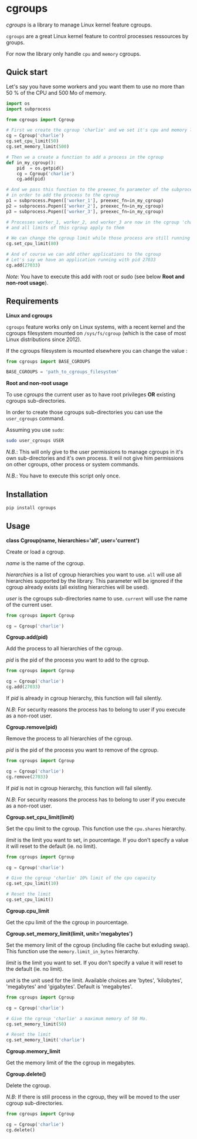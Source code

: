 # cgroups

*cgroups* is a library to manage Linux kernel feature cgroups.

`cgroups` are a great Linux kernel feature to control processes ressources by groups.

For now the library only handle `cpu` and `memory` cgroups.


## Quick start

Let's say you have some workers and you want them to use no more than 50 % of the CPU and 500 Mo of memory.

```python
import os
import subprocess

from cgroups import Cgroup

# First we create the cgroup 'charlie' and we set it's cpu and memory limits
cg = Cgroup('charlie')
cg.set_cpu_limit(50)
cg.set_memory_limit(500)

# Then we a create a function to add a process in the cgroup
def in_my_cgroup():
	pid  = os.getpid()
	cg = Cgroup('charlie')
	cg.add(pid)

# And we pass this function to the preexec_fn parameter of the subprocess call
# in order to add the process to the cgroup
p1 = subprocess.Popen(['worker_1'], preexec_fn=in_my_cgroup)
p2 = subprocess.Popen(['worker_2'], preexec_fn=in_my_cgroup)
p3 = subprocess.Popen(['worker_3'], preexec_fn=in_my_cgroup)

# Processes worker_1, worker_2, and worker_3 are now in the cgroup 'charlie'
# and all limits of this cgroup apply to them

# We can change the cgroup limit while those process are still running
cg.set_cpu_limit(80)

# And of course we can add other applications to the cgroup
# Let's say we have an application running with pid 27033
cg.add(27033)
```

*Note*: You have to execute this add with root or sudo (see below **Root and non-root usage**).


## Requirements

**Linux and cgroups**

`cgroups` feature works only on Linux systems, with a recent kernel and the cgroups filesystem mounted on `/sys/fs/cgroup` (which is the case of most Linux distributions since 2012).

If the cgroups filesystem is mounted elsewhere you can change the value :

```python
from cgroups import BASE_CGROUPS

BASE_CGROUPS = 'path_to_cgroups_filesystem'
```

**Root and non-root usage**

To use *cgroups* the current user as to have root privileges **OR** existing cgroups sub-directories.

In order to create those cgroups sub-directories you can use the `user_cgroups` command.

Assuming you use `sudo`:

```bash
sudo user_cgroups USER
```

*N.B.*: This will only give to the user permissions to manage cgroups in it's own sub-directories and it's own process. It wiil not give him permissions on other cgroups, other process or system commands.

*N.B.*: You have to execute this script only once.


## Installation

```bash
pip install cgroups
```


## Usage

**class Cgroup(name, hierarchies='all', user='current')**

Create or load a cgroup.

*name* is the name of the cgroup.

*hierarchies* is a list of cgroup hierarchies you want to use. `all` will use all hierarchies supported by the library.
This parameter will be ignored if the cgroup already exists (all existing hierarchies will be used).

*user* is the cgroups sub-directories name to use. `current` will use the name of the current user.

```python
from cgroups import Cgroup

cg = Cgroup('charlie')
```


**Cgroup.add(pid)**

Add the process to all hierarchies of the cgroup.

*pid* is the pid of the process you want to add to the cgroup.

```python
from cgroups import Cgroup

cg = Cgroup('charlie')
cg.add(27033)
```

If *pid* is already in cgroup hierarchy, this function will fail silently.

*N.B*: For security reasons the process has to belong to user if you execute as a non-root user.


**Cgroup.remove(pid)**

Remove the process to all hierarchies of the cgroup.

*pid* is the pid of the process you want to remove of the cgroup.

```python
from cgroups import Cgroup

cg = Cgroup('charlie')
cg.remove(27033)
```

If *pid* is not in cgroup hierarchy, this function will fail silently.

*N.B*: For security reasons the process has to belong to user if you execute as a non-root user.


**Cgroup.set_cpu_limit(limit)**

Set the cpu limit to the cgroup.
This function use the `cpu.shares` hierarchy.

*limit* is the limit you want to set, in pourcentage.
If you don't specify a value it will reset to the default (ie. no limit).

```python
from cgroups import Cgroup

cg = Cgroup('charlie')

# Give the cgroup 'charlie' 10% limit of the cpu capacity
cg.set_cpu_limit(10)

# Reset the limit
cg.set_cpu_limit()
```


**Cgroup.cpu_limit**

Get the cpu limit of the the cgroup in pourcentage.


**Cgroup.set_memory_limit(limit, unit='megabytes')**

Set the memory limit of the cgroup (including file cache but exluding swap).
This function use the `memory.limit_in_bytes` hierarchy.

*limit* is the limit you want to set.
If you don't specify a value it will reset to the default (ie. no limit).

*unit* is the unit used for the limit. Available choices are 'bytes', 'kilobytes', 'megabytes' and 'gigabytes'. Default is 'megabytes'.


```python
from cgroups import Cgroup

cg = Cgroup('charlie')

# Give the cgroup 'charlie' a maximum memory of 50 Mo.
cg.set_memory_limit(50)

# Reset the limit
cg.set_memory_limit('charlie')
```


**Cgroup.memory_limit**

Get the memory limit of the the cgroup in megabytes.


**Cgroup.delete()**

Delete the cgroup.

*N.B*: If there is still process in the cgroup, they will be moved to the user cgroup sub-directories.

```python
from cgroups import Cgroup

cg = Cgroup('charlie')
cg.delete()
```

